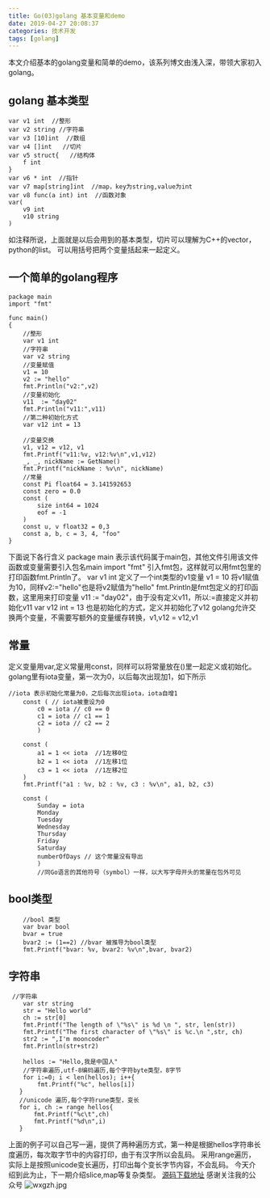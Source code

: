 ```yaml
---
title: Go(03)golang 基本变量和demo
date: 2019-04-27 20:08:37
categories: 技术开发
tags: [golang]
---
```

本文介绍基本的golang变量和简单的demo，该系列博文由浅入深，带领大家初入golang。
## golang 基本类型
``` golang
var v1 int  //整形
var v2 string //字符串
var v3 [10]int  //数组
var v4 []int   //切片
var v5 struct{   //结构体
    f int
}
var v6 * int  //指针
var v7 map[string]int  //map，key为string,value为int
var v8 func(a int) int  //函数对象
var(
    v9 int
    v10 string
)
```
如注释所说，上面就是以后会用到的基本类型，切片可以理解为C++的vector，python的list。
可以用括号把两个变量括起来一起定义。
<!--more-->
## 一个简单的golang程序
``` golang
package main
import "fmt"

func main()
{
    //整形
    var v1 int
    //字符串  
    var v2 string 
    //变量赋值
    v1 = 10
    v2 := "hello"
    fmt.Println("v2:",v2)
    //变量初始化
    v11  := "day02"
    fmt.Println("v11:",v11)
    //第二种初始化方式
    var v12 int = 13

    //变量交换
    v1, v12 = v12, v1
    fmt.Printf("v11:%v, v12:%v\n",v1,v12)
    _, _, nickName := GetName()
    fmt.Printf("nickName : %v\n", nickName)
    //常量
    const Pi float64 = 3.141592653
    const zero = 0.0
    const (
        size int64 = 1024
        eof = -1
    )
    const u, v float32 = 0,3
    const a, b, c = 3, 4, "foo"
}
```
下面说下各行含义
package main 表示该代码属于main包，其他文件引用该文件函数或变量需要引入包名main
import "fmt" 引入fmt包，这样就可以用fmt包里的打印函数fmt.Println了。
var v1 int 定义了一个int类型的v1变量
v1 = 10 将v1赋值为10，同样v2:="hello"也是将v2赋值为"hello"
fmt.Println是fmt包定义的打印函数，这里用来打印变量
v11 := "day02"，由于没有定义v11，所以:=直接定义并初始化v11
var v12 int = 13 也是初始化的方式，定义并初始化了v12
golang允许交换两个变量，不需要写额外的变量缓存转换，v1,v12 = v12,v1
## 常量
定义变量用var,定义常量用const，同样可以将常量放在()里一起定义或初始化。
golang里有iota变量，第一次为0，以后每次出现加1，如下所示
``` golang
//iota 表示初始化常量为0，之后每次出现iota，iota自增1
    const ( // iota被重设为0
        c0 = iota // c0 == 0
        c1 = iota // c1 == 1
        c2 = iota // c2 == 2
        )
    
    const (
        a1 = 1 << iota  //1左移0位
        b2 = 1 << iota  //1左移1位
        c3 = 1 << iota  //1左移2位
    )
    fmt.Printf("a1 : %v, b2 : %v, c3 : %v\n", a1, b2, c3)

    const (
        Sunday = iota
        Monday
        Tuesday
        Wednesday
        Thursday
        Friday
        Saturday
        numberOfDays // 这个常量没有导出
        )
        //同Go语言的其他符号（symbol）一样，以大写字母开头的常量在包外可见

```
## bool类型
``` golang
    //bool 类型
    var bvar bool 
    bvar = true
    bvar2 := (1==2) //bvar 被推导为bool类型
    fmt.Printf("bvar: %v, bvar2: %v\n",bvar, bvar2)
```
## 字符串
``` golang
 //字符串
    var str string
    str = "Hello world"
    ch := str[0]
    fmt.Printf("The length of \"%s\" is %d \n ", str, len(str))
    fmt.Printf("The first character of \"%s\" is %c.\n ",str, ch)
    str2 := ",I'm mooncoder"
    fmt.Println(str+str2)

    hellos := "Hello,我是中国人"
    //字符串遍历,utf-8编码遍历,每个字符byte类型，8字节
    for i:=0; i < len(hellos); i++{
        fmt.Printf("%c", hellos[i])
   }
   //unicode 遍历,每个字符rune类型，变长
   for i, ch := range hellos{
       fmt.Printf("%c\t",ch)
       fmt.Printf("%d\n",i)
   }
```
上面的例子可以自己写一遍，提供了两种遍历方式，第一种是根据hellos字符串长度遍历，每次取字节中的内容打印，由于有汉字所以会乱码。
采用range遍历，实际上是按照unicode变长遍历，打印出每个变长字节内容，不会乱码。
今天介绍到此为止，下一期介绍slice,map等复杂类型。
[源码下载地址](https://github.com/secondtonone1/golang-)
感谢关注我的公众号
![wxgzh.jpg](wxgzh.jpg)



